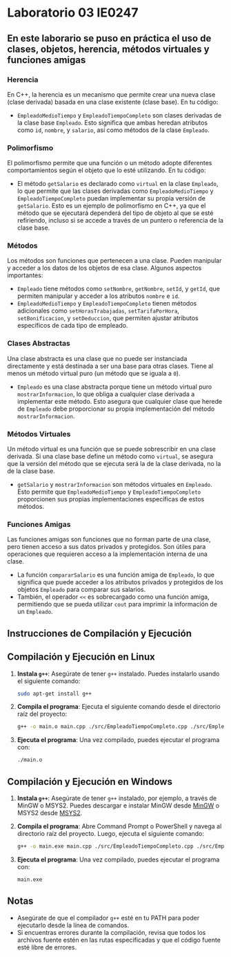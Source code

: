 # Laboratorio 03 IE0247

## En este laborario se puso en práctica el uso de clases, objetos, herencia, métodos virtuales y funciones amigas

### Herencia

En C++, la herencia es un mecanismo que permite crear una nueva clase (clase derivada) basada en una clase existente (clase base). En tu código:

- `EmpleadoMedioTiempo` y `EmpleadoTiempoCompleto` son clases derivadas de la clase base `Empleado`. Esto significa que ambas heredan atributos como `id`, `nombre`, y `salario`, así como métodos de la clase `Empleado`.

### Polimorfismo

El polimorfismo permite que una función o un método adopte diferentes comportamientos según el objeto que lo esté utilizando. En tu código:

- El método `getSalario` es declarado como `virtual` en la clase `Empleado`, lo que permite que las clases derivadas como `EmpleadoMedioTiempo` y `EmpleadoTiempoCompleto` puedan implementar su propia versión de `getSalario`. Esto es un ejemplo de polimorfismo en C++, ya que el método que se ejecutará dependerá del tipo de objeto al que se esté refiriendo, incluso si se accede a través de un puntero o referencia de la clase base.

### Métodos

Los métodos son funciones que pertenecen a una clase. Pueden manipular y acceder a los datos de los objetos de esa clase. Algunos aspectos importantes:

- `Empleado` tiene métodos como `setNombre`, `getNombre`, `setId`, y `getId`, que permiten manipular y acceder a los atributos `nombre` e `id`.
- `EmpleadoMedioTiempo` y `EmpleadoTiempoCompleto` tienen métodos adicionales como `setHorasTrabajadas`, `setTarifaPorHora`, `setBonificacion`, y `setDeduccion`, que permiten ajustar atributos específicos de cada tipo de empleado.

### Clases Abstractas

Una clase abstracta es una clase que no puede ser instanciada directamente y está destinada a ser una base para otras clases. Tiene al menos un método virtual puro (un método que se iguala a `0`).

- `Empleado` es una clase abstracta porque tiene un método virtual puro `mostrarInformacion`, lo que obliga a cualquier clase derivada a implementar este método. Esto asegura que cualquier clase que herede de `Empleado` debe proporcionar su propia implementación del método `mostrarInformacion`.

### Métodos Virtuales

Un método virtual es una función que se puede sobrescribir en una clase derivada. Si una clase base define un método como `virtual`, se asegura que la versión del método que se ejecuta será la de la clase derivada, no la de la clase base.

- `getSalario` y `mostrarInformacion` son métodos virtuales en `Empleado`. Esto permite que `EmpleadoMedioTiempo` y `EmpleadoTiempoCompleto` proporcionen sus propias implementaciones específicas de estos métodos.

### Funciones Amigas

Las funciones amigas son funciones que no forman parte de una clase, pero tienen acceso a sus datos privados y protegidos. Son útiles para operaciones que requieren acceso a la implementación interna de una clase.

- La función `compararSalario` es una función amiga de `Empleado`, lo que significa que puede acceder a los atributos privados y protegidos de los objetos `Empleado` para comparar sus salarios.
- También, el operador `<<` es sobrecargado como una función amiga, permitiendo que se pueda utilizar `cout` para imprimir la información de un `Empleado`.

## Instrucciones de Compilación y Ejecución

## Compilación y Ejecución en Linux

1. **Instala `g++`**: Asegúrate de tener `g++` instalado. Puedes instalarlo usando el siguiente comando:

   ```bash
   sudo apt-get install g++
   ```

2. **Compila el programa**: Ejecuta el siguiente comando desde el directorio raíz del proyecto:

   ```bash
   g++ -o main.o main.cpp ./src/EmpleadoTiempoCompleto.cpp ./src/EmpleadoMedioTiempo.cpp ./src/Empleado.cpp
   ```

3. **Ejecuta el programa**: Una vez compilado, puedes ejecutar el programa con:
   ```bash
   ./main.o
   ```

## Compilación y Ejecución en Windows

1. **Instala `g++`**: Asegúrate de tener `g++` instalado, por ejemplo, a través de MinGW o MSYS2. Puedes descargar e instalar MinGW desde [MinGW](http://www.mingw.org/) o MSYS2 desde [MSYS2](https://www.msys2.org/).

2. **Compila el programa**: Abre Command Prompt o PowerShell y navega al directorio raíz del proyecto. Luego, ejecuta el siguiente comando:

   ```bash
   g++ -o main.exe main.cpp ./src/EmpleadoTiempoCompleto.cpp ./src/EmpleadoMedioTiempo.cpp ./src/Empleado.cpp
   ```

3. **Ejecuta el programa**: Una vez compilado, puedes ejecutar el programa con:
   ```bash
   main.exe
   ```

## Notas

- Asegúrate de que el compilador `g++` esté en tu PATH para poder ejecutarlo desde la línea de comandos.
- Si encuentras errores durante la compilación, revisa que todos los archivos fuente estén en las rutas especificadas y que el código fuente esté libre de errores.
